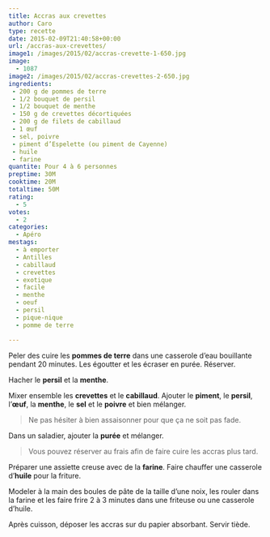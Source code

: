 ```yaml
---
title: Accras aux crevettes
author: Caro
type: recette
date: 2015-02-09T21:40:58+00:00
url: /accras-aux-crevettes/
image1: /images/2015/02/accras-crevette-1-650.jpg
image:
  - 1087
image2: /images/2015/02/accras-crevettes-2-650.jpg
ingredients:
 - 200 g de pommes de terre
 - 1/2 bouquet de persil
 - 1/2 bouquet de menthe
 - 150 g de crevettes décortiquées
 - 200 g de filets de cabillaud
 - 1 œuf
 - sel, poivre
 - piment d’Espelette (ou piment de Cayenne)
 - huile
 - farine
quantite: Pour 4 à 6 personnes
preptime: 30M
cooktime: 20M
totaltime: 50M
rating:
  - 5
votes:
  - 2
categories:
  - Apéro
mestags:
  - à emporter
  - Antilles
  - cabillaud
  - crevettes
  - exotique
  - facile
  - menthe
  - oeuf
  - persil
  - pique-nique
  - pomme de terre

---
```

Peler des cuire les **pommes de terre** dans une casserole d&rsquo;eau bouillante pendant 20 minutes. Les égoutter et les écraser en purée. Réserver.

Hacher le **persil** et la **menthe**.

Mixer ensemble les **crevettes** et le **cabillaud**. Ajouter le **piment**, le **persil**, l’**œuf**, la **menthe**, le **sel** et le **poivre** et bien mélanger.

> Ne pas hésiter à bien assaisonner pour que ça ne soit pas fade.

Dans un saladier, ajouter la **purée** et mélanger.

> Vous pouvez réserver au frais afin de faire cuire les accras plus tard.

Préparer une assiette creuse avec de la **farine**. Faire chauffer une casserole d&rsquo;**huile** pour la friture.

Modeler à la main des boules de pâte de la taille d&rsquo;une noix, les rouler dans la farine et les faire frire 2 à 3 minutes dans une friteuse ou une casserole d&rsquo;huile.

Après cuisson, déposer les accras sur du papier absorbant. Servir tiède.
